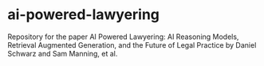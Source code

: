 # ai-powered-lawyering
Repository for the paper AI Powered Lawyering:  AI Reasoning Models, Retrieval Augmented Generation, and the Future of Legal Practice by Daniel Schwarz and Sam Manning, et al. 
